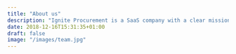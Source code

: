 ```yaml
---
title: "About us"
description: "Ignite Procurement is a SaaS company with a clear mission – to enable increased profitability and a simpler everyday life within strategic sourcing. The company was founded in 2016, and is based on the founders' common experience from the Boston Consulting Group (BCG)."
date: 2018-12-16T15:31:35+01:00
draft: false
image: "/images/team.jpg"
---
```


